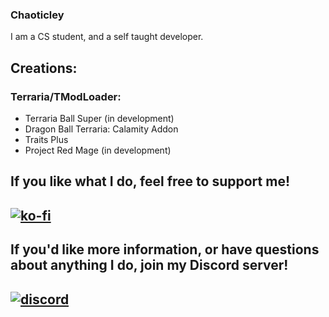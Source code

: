 ### Chaoticley

I am a CS student, and a self taught developer.

## Creations:

### Terraria/TModLoader:
- Terraria Ball Super (in development)
- Dragon Ball Terraria: Calamity Addon
- Traits Plus
- Project Red Mage (in development)


## If you like what I do, feel free to support me!

## [![ko-fi](https://ko-fi.com/img/githubbutton_sm.svg)](https://ko-fi.com/X8X2C6OO1)

## If you'd like more information, or have questions about anything I do, join my Discord server!

## [![discord](https://cdn.discordapp.com/icons/893875918085427200/739dce15233f069146e7407f2234309e.webp?size=96)](https://discord.gg/terrariaballsuper)
